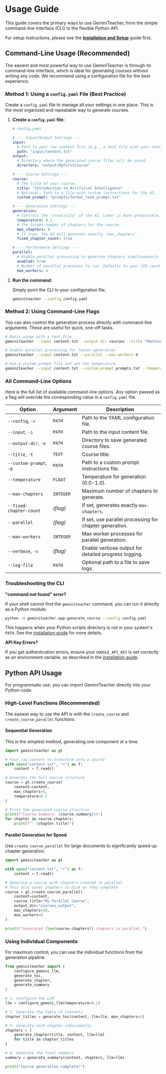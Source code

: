 # Usage Guide

This guide covers the primary ways to use GeminiTeacher, from the simple command-line interface (CLI) to the flexible Python API.

For setup instructions, please see the [**Installation and Setup**](installation.md) guide first.

## Command-Line Usage (Recommended)

The easiest and most powerful way to use GeminiTeacher is through its command-line interface, which is ideal for generating courses without writing any code. We recommend using a configuration file for the best experience.

### Method 1: Using a `config.yaml` File (Best Practice)

Create a `config.yaml` file to manage all your settings in one place. This is the most organized and repeatable way to generate courses.

1.  **Create a `config.yaml` file:**

    ```yaml
    # config.yaml

    # --- Input/Output Settings ---
    input:
      # Path to your raw content file (e.g., a text file with your notes).
      path: "input/content.txt"
    output:
      # Directory where the generated course files will be saved.
      directory: "output/MyFirstCourse"

    # --- Course Settings ---
    course:
      # The title of your course.
      title: "Introduction to Artificial Intelligence"
      # Optional: Path to a file with custom instructions for the AI.
      custom_prompt: "prompts/formal_tone_prompt.txt"

    # --- Generation Settings ---
    generation:
      # Controls the "creativity" of the AI. Lower is more predictable. (0.0-1.0)
      temperature: 0.2
      # The target number of chapters for the course.
      max_chapters: 8
      # If true, the AI will generate exactly `max_chapters`.
      fixed_chapter_count: true

    # --- Performance Settings ---
    parallel:
      # Enable parallel processing to generate chapters simultaneously for speed.
      enabled: true
      # Number of parallel processes to run. Defaults to your CPU count.
      max_workers: 4
    ```

2.  **Run the command:**

    Simply point the CLI to your configuration file.

    ```bash
    geminiteacher --config config.yaml
    ```

### Method 2: Using Command-Line Flags

You can also control the generation process directly with command-line arguments. These are useful for quick, one-off tasks.

```bash
# Basic usage with a text file
geminiteacher --input content.txt --output-dir courses --title "Machine Learning Basics"

# Enable parallel processing for faster generation
geminiteacher --input content.txt --parallel --max-workers 4

# Use a custom prompt file and set the temperature
geminiteacher --input content.txt --custom-prompt prompts.txt --temperature 0.3
```

### All Command-Line Options

Here is the full list of available command-line options. Any option passed as a flag will override the corresponding value in a `config.yaml` file.

| Option                  | Argument        | Description                                                 |
| ----------------------- | --------------- | ----------------------------------------------------------- |
| `--config`, `-c`        | `PATH`          | Path to the YAML configuration file.                        |
| `--input`, `-i`         | `PATH`          | Path to the input content file.                             |
| `--output-dir`, `-o`    | `PATH`          | Directory to save generated course files.                   |
| `--title`, `-t`         | `TEXT`          | Course title.                                               |
| `--custom-prompt`, `-p` | `PATH`          | Path to a custom prompt instructions file.                  |
| `--temperature`         | `FLOAT`         | Temperature for generation (0.0-1.0).                       |
| `--max-chapters`        | `INTEGER`       | Maximum number of chapters to generate.                     |
| `--fixed-chapter-count` | *(flag)*        | If set, generates exactly `max-chapters`.                   |
| `--parallel`            | *(flag)*        | If set, use parallel processing for chapter generation.     |
| `--max-workers`         | `INTEGER`       | Max worker processes for parallel generation.               |
| `--verbose`, `-v`       | *(flag)*        | Enable verbose output for detailed progress logging.        |
| `--log-file`            | `PATH`          | Optional path to a file to save logs.                       |

### Troubleshooting the CLI

**"command not found" error?**

If your shell cannot find the `geminiteacher` command, you can run it directly as a Python module:

```bash
python -m geminiteacher.app.generate_course --config config.yaml
```

This happens when your Python scripts directory is not in your system's `PATH`. See the [installation guide](installation.md) for more details.

**API Key Errors?**

If you get authentication errors, ensure your `GOOGLE_API_KEY` is set correctly as an environment variable, as described in the [installation guide](installation.md).

## Python API Usage

For programmatic use, you can import GeminiTeacher directly into your Python code.

### High-Level Functions (Recommended)

The easiest way to use the API is with the `create_course` and `create_course_parallel` functions.

#### Sequential Generation

This is the simplest method, generating one component at a time.

```python
import geminiteacher as gt

# Your raw content to transform into a course
with open("content.txt", "r") as f:
    content = f.read()

# Generate the full course structure
course = gt.create_course(
    content=content,
    max_chapters=5,
    temperature=0.2
)

# Print the generated course structure
print(f"Course Summary: {course.summary}\n")
for chapter in course.chapters:
    print(f"- {chapter.title}")
```

#### Parallel Generation for Speed

Use `create_course_parallel` for large documents to significantly speed up chapter generation.

```python
import geminiteacher as gt

with open("content.txt", "r") as f:
    content = f.read()

# Generate a course with chapters created in parallel
# This also saves chapters to disk as they complete
course = gt.create_course_parallel(
    content=content,
    course_title="My Parallel Course",
    output_dir="courses_output",
    max_chapters=10,
    max_workers=4
)

print(f"Generated {len(course.chapters)} chapters in parallel.")
```

### Using Individual Components

For maximum control, you can use the individual functions from the generation pipeline.

```python
from geminiteacher import (
    configure_gemini_llm, 
    generate_toc, 
    generate_chapter, 
    generate_summary
)

# 1. Configure the LLM
llm = configure_gemini_llm(temperature=0.1)

# 2. Generate the Table of Contents
chapter_titles = generate_toc(content, llm=llm, max_chapters=5)

# 3. Generate each chapter individually
chapters = [
    generate_chapter(title, content, llm=llm) 
    for title in chapter_titles
]

# 4. Generate the final summary
summary = generate_summary(content, chapters, llm=llm)

print("Course generation complete!")
``` 